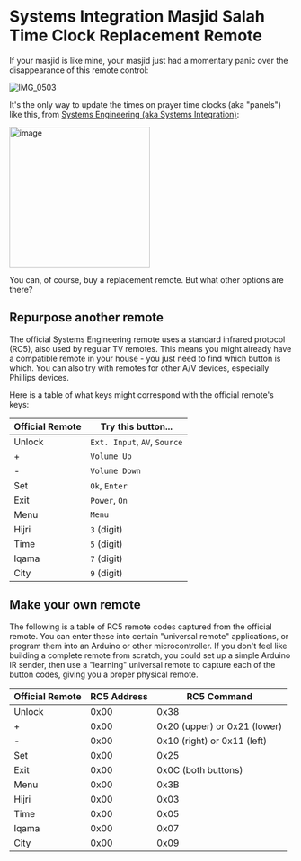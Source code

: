 # Systems Integration Masjid Salah Time Clock Replacement Remote
If your masjid is like mine, your masjid just had a momentary panic over the disappearance of this remote control:

![IMG_0503](https://github.com/user-attachments/assets/43eea01b-087b-4a92-a7af-10f5fdd7e2b5)


It's the only way to update the times on prayer time clocks (aka "panels") like this, from [Systems Engineering (aka Systems Integration)](https://www.systemsengineering.com.pk/):

<img width="250" height="250" alt="image" src="https://github.com/user-attachments/assets/be9b25d6-9023-4737-b154-a2b825a9e7b2" />

You can, of course, buy a replacement remote. But what other options are there?

## Repurpose another remote
The official Systems Engineering remote uses a standard infrared protocol (RC5), also used by regular TV remotes. This means you might already have a compatible remote in your house - you just need to find which button is which. You can also try with remotes for other A/V devices, especially Phillips devices.

Here is a table of what keys might correspond with the official remote's keys:

| Official Remote |Try this button...|
|--|--|
| Unlock | 	`Ext. Input`, `AV`, `Source` |
| + | `Volume Up` |
| - | `Volume Down` |
| Set | `Ok`, `Enter` |
| Exit | `Power`, `On` |
| Menu | `Menu` |
| Hijri | `3` (digit) |
| Time | `5` (digit) |
| Iqama | `7` (digit) |
| City | `9` (digit) |

## Make your own remote

The following is a table of RC5 remote codes captured from the official remote. You can enter these into certain "universal remote" applications, or program them into an Arduino or other microcontroller. If you don't feel like building a complete remote from scratch, you could set up a simple Arduino IR sender, then use a "learning" universal remote to capture each of the button codes, giving you a proper physical remote.

| Official Remote | RC5 Address | RC5 Command |
|--|--|--|
| Unlock | 0x00 | 0x38 |
| + | 0x00 | 0x20 (upper) or 0x21 (lower) |
| - | 0x00 | 0x10 (right) or 0x11 (left) |
| Set | 0x00 | 0x25 |
| Exit | 0x00 | 0x0C (both buttons) |
| Menu | 0x00 | 0x3B |
| Hijri | 0x00 | 0x03 |
| Time | 0x00 | 0x05 |
| Iqama | 0x00 | 0x07 |
| City | 0x00 | 0x09 |
